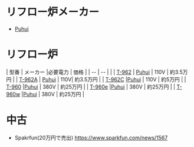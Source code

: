 


# リフロー炉メーカー　

* [Puhui](http://www.tech168.cn/tech/en/index.asp)

# リフロー炉

| 型番 | メーカー |必要電力 | 価格 |
| -- | -- | |
| [T-962](http://www.tech168.cn/tech/en/ProductView.asp?ID=8) | [Puhui](http://www.tech168.cn/tech/en/index.asp) | 110V | 約3.5万円 |
| [T-962A](http://www.tech168.cn/tech/en/ProductView.asp?ID=9) | [Puhui](http://www.tech168.cn/tech/en/index.asp) | 110V| 約3.5万円 |
| [T-962C](http://www.tech168.cn/tech/en/ProductView.asp?ID=10) |[Puhui](http://www.tech168.cn/tech/en/index.asp) | 110V | 約5万円 |
| [T-960](http://www.tech168.cn/tech/en/ProductView.asp?ID=12) |[Puhui](http://www.tech168.cn/tech/en/index.asp) | 380V | 約25万円 |
| [T-960e](http://www.tech168.cn/tech/en/ProductView.asp?ID=24) |[Puhui](http://www.tech168.cn/tech/en/index.asp) | 380V | 約25万円 |
| [T-960w](http://www.tech168.cn/tech/en/ProductView.asp?ID=25) |[Puhui](http://www.tech168.cn/tech/en/index.asp) | 380V | 約25万円 |

# 中古

* Spakrfun(20万円で売出) https://www.sparkfun.com/news/1567



